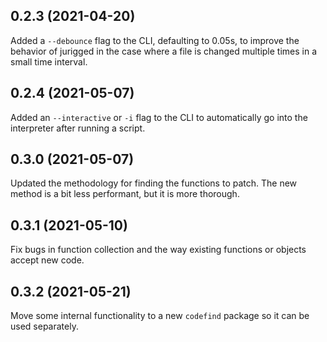 
## 0.2.3 (2021-04-20)

Added a `--debounce` flag to the CLI, defaulting to 0.05s, to improve the behavior of jurigged in the case where a file is changed multiple times in a small time interval.

## 0.2.4 (2021-05-07)

Added an `--interactive` or `-i` flag to the CLI to automatically go into the interpreter after running a script.

## 0.3.0 (2021-05-07)

Updated the methodology for finding the functions to patch. The new method is a bit less performant, but it is more thorough.

## 0.3.1 (2021-05-10)

Fix bugs in function collection and the way existing functions or objects accept new code.

## 0.3.2 (2021-05-21)

Move some internal functionality to a new `codefind` package so it can be used separately.
